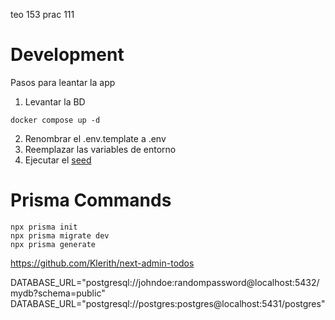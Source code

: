 teo 153
prac 111

# Development
Pasos para leantar la app

1. Levantar la BD

```
docker compose up -d
```
2. Renombrar el .env.template a .env
3. Reemplazar las variables de entorno
4. Ejecutar el [seed](localhost:3000/api/seed)

# Prisma Commands
```
npx prisma init
npx prisma migrate dev
npx prisma generate
```

https://github.com/Klerith/next-admin-todos

DATABASE_URL="postgresql://johndoe:randompassword@localhost:5432/mydb?schema=public"
DATABASE_URL="postgresql://postgres:postgres@localhost:5431/postgres"
